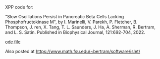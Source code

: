 XPP code for: 

"Slow Oscillations Persist in Pancreatic Beta Cells Lacking Phosphofructokinase M", by I. Marinelli, V. Parekh, P. Fletcher, B. Thompson, J. ren, X. Tang, T. L. Saunders, J. Ha, A. Sherman, R. Bertram, and L. S. Satin. Published in Biophysical Journal, 121:692-704, 2022.

[ode file](BJ_22a.ode)

Also posted at https://www.math.fsu.edu/~bertram/software/islet/
